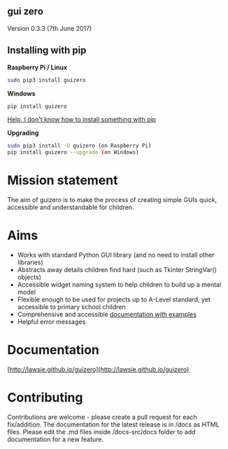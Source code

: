 ## gui zero

Version 0.3.3 (7th June 2017)

## Installing with pip

**Raspberry Pi / Linux**
```bash
sudo pip3 install guizero
```

**Windows**
```bash
pip install guizero
```
[Help, I don't know how to install something with pip](http://catcatcode.com/blog/installing-python-packages-with-pip/)

**Upgrading**
```bash
sudo pip3 install -U guizero (on Raspberry Pi)
pip install guizero --upgrade (on Windows)
```

# Mission statement
The aim of guizero is to make the process of creating simple GUIs quick, accessible and understandable for children.

# Aims
* Works with standard Python GUI library (and no need to install other libraries)
* Abstracts away details children find hard (such as Tkinter StringVar() objects)
* Accessible widget naming system to help children to build up a mental model
* Flexible enough to be used for projects up to A-Level standard, yet accessible to primary school children
* Comprehensive and accessible [documentation with examples](http://lawsie.github.io/guizero)
* Helpful error messages

# Documentation

[http://lawsie.github.io/guizero](http://lawsie.github.io/guizero)

# Contributing

Contributions are welcome - please create a pull request for each fix/addition. The documentation for the latest release is in /docs as HTML files. Please edit the .md files inside /docs-src/docs folder to add documentation for a new feature.
